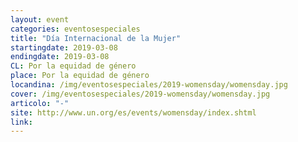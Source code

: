 ```yaml
---
layout: event
categories: eventosespeciales
title: "Día Internacional de la Mujer"
startingdate: 2019-03-08
endingdate: 2019-03-08
CL: Por la equidad de género
place: Por la equidad de género
locandina: /img/eventosespeciales/2019-womensday/womensday.jpg
cover: /img/eventosespeciales/2019-womensday/womensday.jpg
articolo: "-"
site: http://www.un.org/es/events/womensday/index.shtml
link:
---
```

